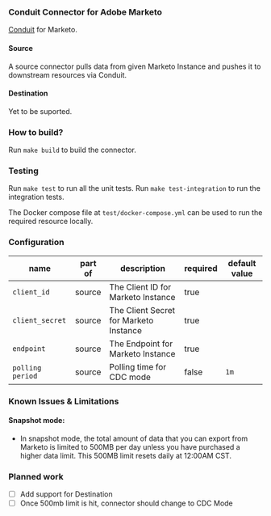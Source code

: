 ### Conduit Connector for Adobe Marketo
[Conduit](https://conduit.io) for Marketo.  <!-- TODO -->

#### Source
A source connector pulls data from given Marketo Instance and pushes it to downstream resources via Conduit.

#### Destination
Yet to be suported.
<A destination connector pushes data from upstream resources to an external resource via Conduit.>

### How to build?
Run `make build` to build the connector.

### Testing
Run `make test` to run all the unit tests. Run `make test-integration` to run the integration tests.

The Docker compose file at `test/docker-compose.yml` can be used to run the required resource locally.

### Configuration

| name | part of | description | required | default value |
|------|---------|-------------|----------|---------------|
|`client_id`|source|The Client ID for Marketo Instance|true| |
|`client_secret`|source|The Client Secret for Marketo Instance|true| |
|`endpoint`|source|The Endpoint for Marketo Instance|true||
|`polling period`|source|Polling time for CDC mode|false|`1m`|

### Known Issues & Limitations
#### Snapshot mode:
* In snapshot mode, the total amount of data that you can export from Marketo is limited to 500MB per day unless you have purchased a higher data limit. This 500MB limit resets daily at 12:00AM CST.

### Planned work
- [ ] Add support for Destination 
- [ ] Once 500mb limit is hit, connector should change to CDC Mode